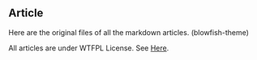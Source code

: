 ## Article

Here are the original files of all the markdown articles. (blowfish-theme)

All articles are under WTFPL License. See [Here](./LICENSE.md).
